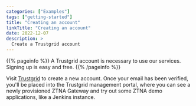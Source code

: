 ```yaml
---
categories: ["Examples"]
tags: ["getting-started"]
title: "Creating an account"
linkTitle: "Creating an account"
date: 2022-12-07
description: >
  Create a Trustgrid account
---
```


{{% pageinfo %}}
A Trustgrid account is necessary to use our services. Signing up is easy and free.
{{% /pageinfo %}}

Visit [Trustgrid](https://id.dev.trustgrid.io/auth/demo/signup) to create a new account. Once your email has been verified, you'll be placed into
the Trustgrid management portal, where you can see a newly provisioned ZTNA Gateway and try out some ZTNA demo applications, like a Jenkins
instance.
